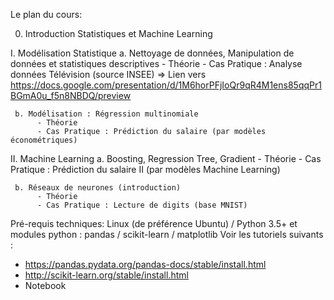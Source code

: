 
Le plan du cours:

0. Introduction Statistiques et Machine Learning

I. Modélisation Statistique
     a. Nettoyage de données, Manipulation de données et statistiques descriptives
          - Théorie
          - Cas Pratique : Analyse données Télévision (source INSEE)
	=> Lien vers 
	https://docs.google.com/presentation/d/1M6horPFjIoQr9qR4M1ens85qqPr1BGmA0u_f5n8NBDQ/preview	


     b. Modélisation : Régression multinomiale
          - Théorie
          - Cas Pratique : Prédiction du salaire (par modèles économétriques)

II. Machine Learning
     a. Boosting, Regression Tree, Gradient
          - Théorie
          - Cas Pratique : Prédiction du salaire II (par modèles Machine Learning)

     b. Réseaux de neurones (introduction)
          - Théorie
          - Cas Pratique : Lecture de digits (base MNIST)


Pré-requis techniques: 
Linux (de préférence Ubuntu) / Python 3.5+ et modules python : pandas / scikit-learn / matplotlib
Voir les tutoriels suivants : 
 - https://pandas.pydata.org/pandas-docs/stable/install.html
 - http://scikit-learn.org/stable/install.html
 - Notebook



